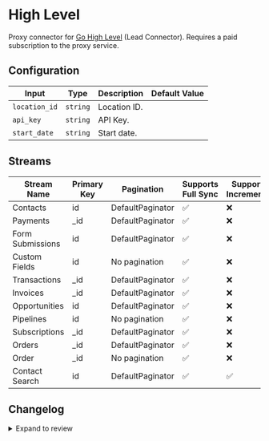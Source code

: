# High Level
Proxy connector for [Go High Level](https://gohighlevel.com) (Lead Connector). Requires a paid subscription to the proxy service.

## Configuration

| Input | Type | Description | Default Value |
|-------|------|-------------|---------------|
| `location_id` | `string` | Location ID.  |  |
| `api_key` | `string` | API Key.  |  |
| `start_date` | `string` | Start date.  |  |

## Streams
| Stream Name | Primary Key | Pagination | Supports Full Sync | Supports Incremental |
|-------------|-------------|------------|---------------------|----------------------|
| Contacts | id | DefaultPaginator | ✅ |  ❌  |
| Payments | _id | DefaultPaginator | ✅ |  ❌  |
| Form Submissions | id | DefaultPaginator | ✅ |  ❌  |
| Custom Fields | id | No pagination | ✅ |  ❌  |
| Transactions | _id | DefaultPaginator | ✅ |  ❌  |
| Invoices | _id | DefaultPaginator | ✅ |  ❌  |
| Opportunities | id | DefaultPaginator | ✅ |  ❌  |
| Pipelines | id | No pagination | ✅ |  ❌  |
| Subscriptions | _id | DefaultPaginator | ✅ |  ❌  |
| Orders | _id | DefaultPaginator | ✅ |  ❌  |
| Order | _id | No pagination | ✅ |  ❌  |
| Contact Search | id | DefaultPaginator | ✅ |  ✅  |


## Changelog

<details>
  <summary>Expand to review</summary>

| Version | Date | Pull Request | Subject |
|---------|------|--------------|---------|
| 0.0.1 | 2024-08-23 | | Initial release by [@Stockotaco](https://github.com/stockotaco) via Connector Builder |

</details>
